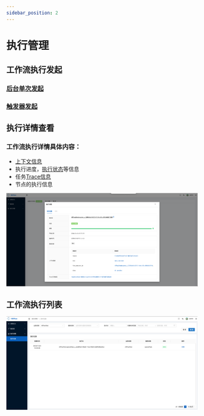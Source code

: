 ```yaml
---
sidebar_position: 2
---
```


# 执行管理

## 工作流执行发起 

### [后台单次发起](./02-definition/02-definition-graph.md#测试工作流)

### [触发器发起](../04-execution/02-trigger.md)

## 执行详情查看
### 工作流执行详情具体内容：
  * [上下文信息](../../user-guide/03-defination/04-context-and-mapping.md#上下文)
  * 执行进度，[执行状态](/docs/user-guide/04-execution/03-status.md#任务状态)等信息
  * 任务[Trace信息](../05-monitor/01-trace.md)
  * 节点的执行信息

![Execution_Detail](assets/execution_detail.png)

## 工作流执行列表
![Execution_List](assets/execution_list.png)


